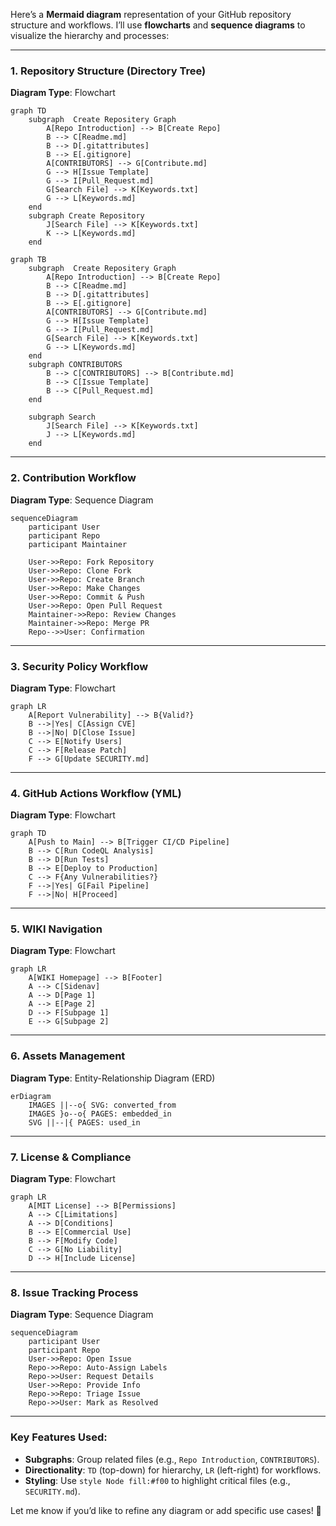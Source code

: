 Here’s a **Mermaid diagram** representation of your GitHub repository structure and workflows. I’ll use **flowcharts** and **sequence diagrams** to visualize the hierarchy and processes:

---

### **1. Repository Structure (Directory Tree)**
**Diagram Type**: Flowchart  
```mermaid
graph TD
    subgraph  Create Repositery Graph
        A[Repo Introduction] --> B[Create Repo]
        B --> C[Readme.md]
        B --> D[.gitattributes]
        B --> E[.gitignore]
        A[CONTRIBUTORS] --> G[Contribute.md]
        G --> H[Issue Template]
        G --> I[Pull_Request.md]
        G[Search File] --> K[Keywords.txt]
        G --> L[Keywords.md]
    end
    subgraph Create Repository
        J[Search File] --> K[Keywords.txt]
        K --> L[Keywords.md]
    end

```
```mermaid
graph TB
    subgraph  Create Repositery Graph
        A[Repo Introduction] --> B[Create Repo]
        B --> C[Readme.md]
        B --> D[.gitattributes]
        B --> E[.gitignore]
        A[CONTRIBUTORS] --> G[Contribute.md]
        G --> H[Issue Template]
        G --> I[Pull_Request.md]
        G[Search File] --> K[Keywords.txt]
        G --> L[Keywords.md]
    end
    subgraph CONTRIBUTORS
        B --> C[CONTRIBUTORS] --> B[Contribute.md]
        B --> C[Issue Template]
        B --> C[Pull_Request.md]
    end

    subgraph Search
        J[Search File] --> K[Keywords.txt]
        J --> L[Keywords.md]
    end
```


---

### **2. Contribution Workflow**
**Diagram Type**: Sequence Diagram  
```mermaid
sequenceDiagram
    participant User
    participant Repo
    participant Maintainer

    User->>Repo: Fork Repository
    User->>Repo: Clone Fork
    User->>Repo: Create Branch
    User->>Repo: Make Changes
    User->>Repo: Commit & Push
    User->>Repo: Open Pull Request
    Maintainer->>Repo: Review Changes
    Maintainer->>Repo: Merge PR
    Repo-->>User: Confirmation
```

---

### **3. Security Policy Workflow**
**Diagram Type**: Flowchart  
```mermaid
graph LR
    A[Report Vulnerability] --> B{Valid?}
    B -->|Yes| C[Assign CVE]
    B -->|No| D[Close Issue]
    C --> E[Notify Users]
    C --> F[Release Patch]
    F --> G[Update SECURITY.md]
```

---

### **4. GitHub Actions Workflow (YML)**
**Diagram Type**: Flowchart  
```mermaid
graph TD
    A[Push to Main] --> B[Trigger CI/CD Pipeline]
    B --> C[Run CodeQL Analysis]
    B --> D[Run Tests]
    B --> E[Deploy to Production]
    C --> F{Any Vulnerabilities?}
    F -->|Yes| G[Fail Pipeline]
    F -->|No| H[Proceed]
```

---

### **5. WIKI Navigation**
**Diagram Type**: Flowchart  
```mermaid
graph LR
    A[WIKI Homepage] --> B[Footer]
    A --> C[Sidenav]
    A --> D[Page 1]
    A --> E[Page 2]
    D --> F[Subpage 1]
    E --> G[Subpage 2]
```

---

### **6. Assets Management**
**Diagram Type**: Entity-Relationship Diagram (ERD)  
```mermaid
erDiagram
    IMAGES ||--o{ SVG: converted_from
    IMAGES }o--o{ PAGES: embedded_in
    SVG ||--|{ PAGES: used_in
```

---

### **7. License & Compliance**
**Diagram Type**: Flowchart  
```mermaid
graph LR
    A[MIT License] --> B[Permissions]
    A --> C[Limitations]
    A --> D[Conditions]
    B --> E[Commercial Use]
    B --> F[Modify Code]
    C --> G[No Liability]
    D --> H[Include License]
```

---

### **8. Issue Tracking Process**
**Diagram Type**: Sequence Diagram  
```mermaid
sequenceDiagram
    participant User
    participant Repo
    User->>Repo: Open Issue
    Repo->>Repo: Auto-Assign Labels
    Repo->>User: Request Details
    User->>Repo: Provide Info
    Repo->>Repo: Triage Issue
    Repo->>User: Mark as Resolved
```

---

### **Key Features Used**:
- **Subgraphs**: Group related files (e.g., `Repo Introduction`, `CONTRIBUTORS`).  
- **Directionality**: `TD` (top-down) for hierarchy, `LR` (left-right) for workflows.  
- **Styling**: Use `style Node fill:#f00` to highlight critical files (e.g., `SECURITY.md`).  

Let me know if you’d like to refine any diagram or add specific use cases! 🚀